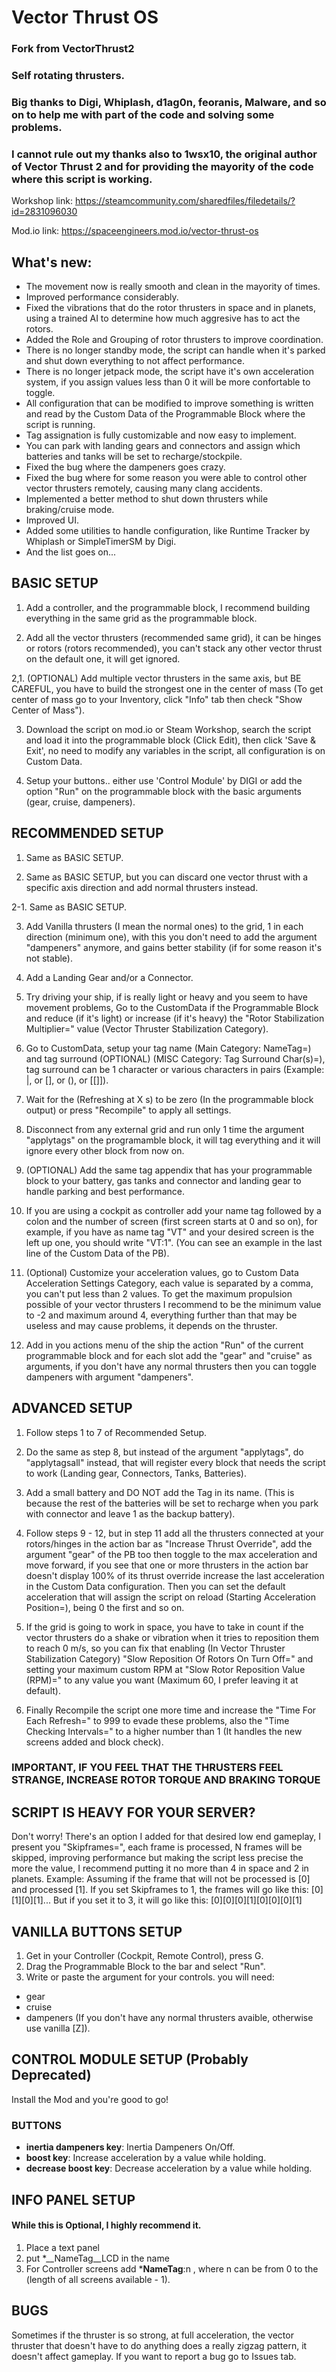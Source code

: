 # Vector Thrust OS
### Fork from VectorThrust2
### Self rotating thrusters.

### Big thanks to Digi, Whiplash, d1ag0n, feoranis, Malware, and so on to help me with part of the code and solving some problems.
### I cannot rule out my thanks also to 1wsx10, the original author of Vector Thrust 2 and for providing the mayority of the code where this script is working.

Workshop link: https://steamcommunity.com/sharedfiles/filedetails/?id=2831096030

Mod.io link: https://spaceengineers.mod.io/vector-thrust-os

## What's new:
- The movement now is really smooth and clean in the mayority of times.
- Improved performance considerably.
- Fixed the vibrations that do the rotor thrusters in space and in planets, using a trained AI to determine how much aggresive has to act the rotors.
- Added the Role and Grouping of rotor thrusters to improve coordination.
- There is no longer standby mode, the script can handle when it's parked and shut down everything to not affect performance.
- There is no longer jetpack mode, the script have it's own acceleration system, if you assign values less than 0 it will be more confortable to toggle.
- All configuration that can be modified to improve something is written and read by the Custom Data of the Programmable Block where the script is running.
- Tag assignation is fully customizable and now easy to implement.
- You can park with landing gears and connectors and assign which batteries and tanks will be set to recharge/stockpile.
- Fixed the bug where the dampeners goes crazy.
- Fixed the bug where for some reason you were able to control other vector thrusters remotely, causing many clang accidents.
- Implemented a better method to shut down thrusters while braking/cruise mode.
- Improved UI.
- Added some utilities to handle configuration, like Runtime Tracker by Whiplash or SimpleTimerSM by Digi.
- And the list goes on...

## BASIC SETUP
1. Add a controller, and the programmable block, I recommend building everything in the same grid as the programmable block.

2. Add all the vector thrusters (recommended same grid), it can be hinges or rotors (rotors recommended), you can't stack any other vector thrust on the default one, it will get ignored. 

2,1. (OPTIONAL) Add multiple vector thrusters in the same axis, but BE CAREFUL, you have to build the strongest one in the center of mass (To get center of mass go to your Inventory, click "Info" tab then check "Show Center of Mass").

3. Download the script on mod.io or Steam Workshop, search the script and load it into the programmable block (Click Edit), then click 'Save & Exit', no need to modify any variables in the script, all configuration is on Custom Data.

4. Setup your buttons.. either use 'Control Module' by DIGI or add the option "Run" on the programmable block with the basic arguments (gear, cruise, dampeners).

## RECOMMENDED SETUP
1. Same as BASIC SETUP.

2. Same as BASIC SETUP, but you can discard one vector thrust with a specific axis direction and add normal thrusters instead.

2-1. Same as BASIC SETUP.

3. Add Vanilla thrusters (I mean the normal ones) to the grid, 1 in each direction (minimum one), with this you don't need to add the argument "dampeners" anymore, and gains better stability (if for some reason it's not stable).

4. Add a Landing Gear and/or a Connector.

5. Try driving your ship, if is really light or heavy and you seem to have movement problems, Go to the CustomData if the Programmable Block and reduce (if it's light) or increase (if it's heavy) the "Rotor Stabilization Multiplier=" value (Vector Thruster Stabilization Category).

6. Go to CustomData, setup your tag name (Main Category: NameTag=) and tag surround (OPTIONAL) (MISC Category: Tag Surround Char(s)=), tag surround can be 1 character or various characters in pairs (Example: |, or [], or (), or [[]]).

7. Wait for the (Refreshing at X s) to be zero (In the programmable block output) or press "Recompile" to apply all settings.

8. Disconnect from any external grid and run only 1 time the argument "applytags" on the programamble block, it will tag everything and it will ignore every other block from now on.

9. (OPTIONAL) Add the same tag appendix that has your programmable block to your battery, gas tanks and connector and landing gear to handle parking and best performance.

10. If you are using a cockpit as controller add your name tag followed by a colon and the number of screen (first screen starts at 0 and so on), for example, if you have as name tag "VT" and your desired screen is the left up one, you should write "VT:1". (You can see an example in the last line of the Custom Data of the PB).

11. (Optional) Customize your acceleration values, go to Custom Data Acceleration Settings Category, each value is separated by a comma, you can't put less than 2 values. To get the maximum propulsion possible of your vector thrusters I recommend to be the minimum value to -2 and maximum around 4, everything further than that may be useless and may cause problems, it depends on the thruster.

12. Add in you actions menu of the ship the action "Run" of the current programmable block and for each slot add the "gear" and "cruise" as arguments, if you don't have any normal thrusters then you can toggle dampeners with argument "dampeners".


## ADVANCED SETUP
1. Follow steps 1 to 7 of Recommended Setup.

2. Do the same as step 8, but instead of the argument "applytags", do "applytagsall" instead, that will register every block that needs the script to work (Landing gear, Connectors, Tanks, Batteries).

3. Add a small battery and DO NOT add the Tag in its name. (This is because the rest of the batteries will be set to recharge when you park with connector and leave 1 as the backup battery).

4. Follow steps 9 - 12, but in step 11 add all the thrusters connected at your rotors/hinges in the action bar as "Increase Thrust Override", add the argument "gear" of the PB too then toggle to the max acceleration and move forward, if you see that one or more thrusters in the action bar doesn't display 100% of its thrust override increase the last acceleration in the Custom Data configuration. Then you can set the default acceleration that will assign the script on reload (Starting Acceleration Position=), being 0 the first and so on.

5. If the grid is going to work in space, you have to take in count if the vector thrusters do a shake or vibration when it tries to reposition them to reach 0 m/s, so you can fix that enabling (In Vector Thruster Stabilization Category) "Slow Reposition Of Rotors On Turn Off=" and setting your maximum custom RPM at "Slow Rotor Reposition Value (RPM)=" to any value you want (Maximum 60, I prefer leaving it at default).

6. Finally Recompile the script one more time and increase the "Time For Each Refresh=" to 999 to evade these problems, also the "Time Checking Intervals=" to a higher number than 1 (It handles the new screens added and block check).
### IMPORTANT, IF YOU FEEL THAT THE THRUSTERS FEEL STRANGE, INCREASE ROTOR TORQUE AND BRAKING TORQUE


## SCRIPT IS HEAVY FOR YOUR SERVER?

Don't worry! There's an option I added for that desired low end gameplay, I present you "Skipframes=", each frame is processed, N frames will be skipped, improving performance but making the script less precise the more the value, I recommend putting it no more than 4 in space and 2 in planets. 
Example: Assuming if the frame that will not be processed is [0] and processed [1]. If you set Skipframes to 1, the frames will go like this: [0][1][0][1]...
But if you set it to 3, it will go like this: [0][0][0][1][0][0][0][1]

## VANILLA BUTTONS SETUP
1. Get in your Controller (Cockpit, Remote Control), press G.
2. Drag the Programmable Block to the bar and select "Run".
3. Write or paste the argument for your controls. you will need:
* gear
* cruise
* dampeners (If you don't have any normal thrusters avaible, otherwise use vanilla [Z]).

## CONTROL MODULE SETUP (Probably Deprecated)
Install the Mod and you're good to go!
### BUTTONS 
* __inertia dampeners key__:	Inertia Dampeners On/Off.
* __boost key__: Increase acceleration by a value while holding.
* __decrease boost key__: Decrease acceleration by a value while holding.

## INFO PANEL SETUP
#### While this is Optional, I highly recommend it.
1. Place a text panel
2. put *__NameTag__LCD in the name
3. For Controller screens add *__NameTag__:n , where n can be from 0 to the (length of all screens available - 1).

## BUGS
Sometimes if the thruster is so strong, at full acceleration, the vector thruster that doesn't have to do anything does a really zigzag pattern, it doesn't affect gameplay.
If you want to report a bug go to Issues tab.
